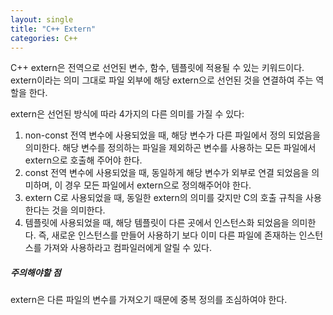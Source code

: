 ```yaml
---
layout: single
title: "C++ Extern"
categories: C++
---
```


C++ extern은 전역으로 선언된 변수, 함수, 템플릿에 적용될 수 있는 키워드이다.   
extern이라는 의미 그대로 파일 외부에 해당 extern으로 선언된 것을 연결하여 주는 역할을 한다.   

extern은 선언된 방식에 따라 4가지의 다른 의미를 가질 수 있다:   

1. non-const 전역 변수에 사용되었을 때, 해당 변수가 다른 파일에서 정의 되었음을 의미한다. 해당 변수를 정의하는 파일을 제외하곤 변수를 사용하는 모든 파일에서 extern으로 호출해 주어야 한다.
2. const 전역 변수에 사용되었을 때, 동일하게 해당 변수가 외부로 연결 되었음을 의미하며, 이 경우 모든 파일에서 extern으로 정의해주어야 한다.
3. extern C로 사용되었을 때, 동일한 extern의 의미를 갖지만 C의 호출 규칙을 사용한다는 것을 의미한다.
4. 템플릿에 사용되었을 때, 해당 템플릿이 다른 곳에서 인스턴스화 되었음을 의미한다. 즉, 새로운 인스턴스를 만들어 사용하기 보다 이미 다른 파일에 존재하는 인스턴스를 가져와 사용하라고 컴파일러에게 알릴 수 있다.

##### 주의해야할 점
extern은 다른 파일의 변수를 가져오기 때문에 중복 정의를 조심하여야 한다.
